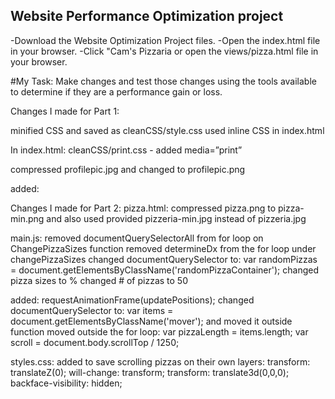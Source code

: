## Website Performance Optimization project
-Download the Website Optimization Project files.
-Open the index.html file in your browser.
-Click "Cam's Pizzaria or open the views/pizza.html file in your browser.

#My Task:
Make changes and test those changes using the tools available to determine if they are a performance gain or loss.

Changes I made for Part 1:

minified CSS and saved as cleanCSS/style.css
used inline CSS in index.html

In index.html: cleanCSS/print.css - added media=”print”

compressed profilepic.jpg and changed to profilepic.png

added: <script async src="http://www.google-analytics.com/analytics.js"></script>

Changes I made for Part 2:
pizza.html:
compressed pizza.png to pizza-min.png and also used provided pizzeria-min.jpg instead of pizzeria.jpg

main.js:
removed documentQuerySelectorAll from for loop on ChangePizzaSizes function
removed determineDx from the for loop under changePizzaSizes
changed documentQuerySelector to:
var randomPizzas = document.getElementsByClassName('randomPizzaContainer');
changed pizza sizes to %
changed # of pizzas to 50

added: requestAnimationFrame(updatePositions); 
changed documentQuerySelector to:
var items = document.getElementsByClassName('mover'); and moved it outside function
moved outside the for loop:
var pizzaLength = items.length;
var scroll = document.body.scrollTop / 1250;

styles.css:
added to save scrolling pizzas on their own layers:
transform: translateZ(0);
  will-change: transform;
  transform: translate3d(0,0,0);
  backface-visibility: hidden;
